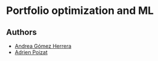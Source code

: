 # Portfolio optimization and ML


## Authors 

- [Andrea Gómez Herrera](https://github.com/andrea-liliana)
- [Adrien Poizat](https://github.com/adripoi0208)
